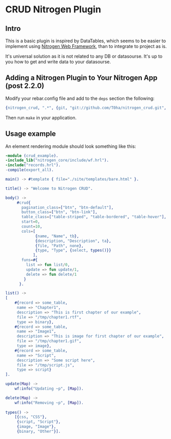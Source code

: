 # CRUD Nitrogen Plugin

## Intro
This is a basic plugin is inspired by DataTables, which seems to be easier to implement using [Nitrogen Web Framework](http://nitrogenproject.com), than to integrate to project as is.

It's universal solution as it is not related to any DB or datasourse. It's up to you how to get and write data to your datasourse.

## Adding a Nitrogen Plugin to Your Nitrogen App (post 2.2.0)

Modify your rebar.config file and add to the `deps` section the following:

```erlang
{nitrogen_crud, ".*", {git, "git://github.com/T0ha/nitrogen_crud.git", {branch, master}}}
```

Then run `make` in your application.


## Usage example
An element rendering module should look something like this:

```erlang
-module (crud_example).
-include_lib("nitrogen_core/include/wf.hrl").
-include("records.hrl").
-compile(export_all).

main() -> #template { file="./site/templates/bare.html" }.

title() -> "Welcome to Nitrogen CRUD".

body() ->
     #crud{
       pagination_class=["btn", "btn-default"],
       button_class=["btn", "btn-link"],
       table_class=["table-striped", "table-bordered", "table-hover"],
       start=0,
       count=10,
       cols=[
             {name, "Name", tb},
             {description, "Description", ta},
             {file, "Path", none},
             {type, "Type", {select, types()}}
            ],
       funs=#{
         list => fun list/0,
         update => fun update/1, 
         delete => fun delete/1
        }
      }.

list() ->
[
    #{record => some_table,
     name => "Chapter1",
     description => "This is first chapter of our example",
     file => "/tmp/chapter1.rtf",
     type => binary},
    #{record => some_table,
     name => "Image1",
     description => "This is image for first chapter of our example",
     file => "/tmp/chapter1.gif",
     type => image},
    #{record => some_table,
     name => "Script",
     description => "Some script here",
     file => "/tmp/script.js",
     type => script}
].

update(Map) ->
    wf:info("Updating ~p", [Map]).

delete(Map) ->
    wf:info("Removing ~p", [Map]).
 
types() ->
    [{css, "CSS"},
     {script, "Script"},
     {image, "Image"},
     {binary, "Other"}].
```

